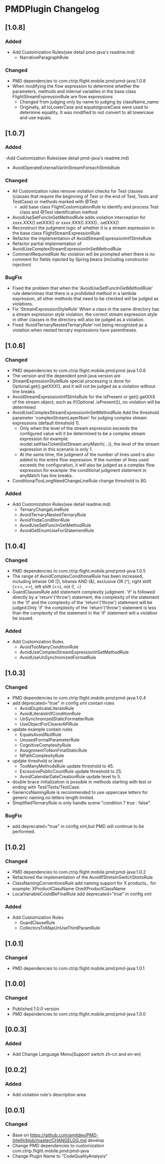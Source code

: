 <!-- Keep a Changelog guide -> https://keepachangelog.com -->

# PMDPlugin Changelog

## [1.0.8]
### Added
- Add Customization Rules(see detail pmd-java's readme.md)
  - NarrativeParagraphRule
### Changed
- PMD dependencies to com.ctrip.flight.mobile.pmd:pmd-java:1.0.8
- When modifying the flow expression to determine whether the parameters, methods and internal variables in the base 
class FlightStreamExpressionRule are flow expressions
  - Changed from judging only by name to judging by className_name
  - Originally, all toLowerCase and equalsIgnoreCase were used to determine equality. It was modified to not convert 
  to all lowercase and use equals.
  
## [1.0.7]
### Added
-Add Customization Rules(see detail pmd-java's readme.md)
  - AvoidOperateExternalVariInStreamForeachStmtsRule
  
### Changed
- All Customization rules remove violation checks for Test classes (classes that require the beginning of Test or the 
end of Test, Tests and TestCase) or methods marked with @Test
  - add base class FlightCustomizationRule to identify and process Test class and @Test identification method
- AvoidUseSetFuncInGetMethodRule adds violation interception for xxxx.XXX().setXXX() or xxxx.XXX().XXX()...setXXX()
- Reconstruct the judgment logic of whether it is a stream expression in the base class FlightStreamExpressionRule
- Refactor the implementation of AvoidStreamExpressionInIfStmtsRule
- Refactor partial implementation of AvoidUseComplexStreamExpressionInSetMethodRule
- CommentRequiredRule No violation will be prompted when there is no comment for fields injected by Spring beans (including constructor injection)

### BugFix
- Fixed the problem that when the 'AvoidUseSetFuncInGetMethodRule' rule determines that there is a prohibited method in 
a lambda expression, all other methods that need to be checked will be judged as violations.
- Fix 'StreamExpressionStyleRule' When a class in the same directory has a stream expression style violation, 
the correct stream expression style in other classes in the directory will also be judged as a violation.
- Fixed 'AvoidTernaryNestedTernaryRule' not being recognized as a violation when nested ternary expressions have parentheses.

## [1.0.6]
### Changed
- PMD dependencies to com.ctrip.flight.mobile.pmd:pmd-java:1.0.6
- The version and the dependent pmd-java version are 
- StreamExpressionStyleRule special processing is done for Optional.get().getXXX(), and it will not be judged as a 
violation without line breaks.
- AvoidStreamExpressionInIfStmtsRule for the isPresent or get().getXXX of the stream object, such as if(Optional
.isPresent()), no violation will be determined
- AvoidUseComplexStreamExpressionInSetMethodRule Add the threshold parameter 'complexStreamLayerNum' for judging complex
 stream expressions (default threshold 1).
  - Only when the level of the stream expression exceeds the configured value will it be determined to be a complex 
 stream expression.for example: model.setHasTicket(listStream.anyMatch(...)), the level of the stream expression in 
 this scenario is only 1.
  - At the same time, the judgment of the number of lines used is also added to the entire flow expression. If the 
 number of lines used exceeds the configuration, it will also be judged as a complex flow expression.for example: the 
 conditional judgment statement in anyMatch has line breaks.
- ConditionalTooLongNeedChangeLineRule change threshold to 80.
### Added
- Add Customization Rules(see detail readme.md)
  - TernaryChangeLineRule
  - AvoidTernaryNestedTernaryRule
  - AvoidYodaConditionRule
  - AvoidUseSetFuncInGetMethodRule
  - AvoidGetEnumUseForStatementRule
  
## [1.0.4]
### Changed
- PMD dependencies to com.ctrip.flight.mobile.pmd:pmd-java:1.0.5
- The range of AvoidComplexConditionalRule has been increased, including bitwise OR (|), bitwise AND (&),  exclusive 
OR (^), right shift (>>>, >>), left shift (<<), not (!, ~)
- GuardClausesRule add statement complexity judgment. 'if' is followed directly by a 'return'('throw') statement, the 
complexity of the statement in the 'if' and the complexity of the 'return'('throw') statement will be judged.Only 'if' the 
complexity of the 'return'('throw') statement is less than the complexity of the statement in the 'if' statement will a 
violation be issued.
### Added
- Add Customization Rules
  - AvoidTooManyConditionRule
  - AvoidUseComplexStreamExpressionInSetMethodRule
  - AvoidUseUnSynchronizedFormatRule
  
## [1.0.3]
### Changed
- PMD dependencies to com.ctrip.flight.mobile.pmd:pmd-java:1.0.4
- add deprecated="true" in config xml contain rules
  - AvoidDuplicateLiteralsRule
  - AvoidLiteralsInIfConditionRule
  - UnSynchronizedStaticFormatterRule
  - UseObjectForClearerAPIRule
- update example contain rules
  - EqualsAvoidNullRule
  - UnusedFormalParameterRule
  - CognitiveComplexityRule
  - AssignmentToNonFinalStaticRule
  - NPathComplexityRule
- update threshold or level
  - TooManyMethodsRule update threshold to 45.
  - ExcessivePublicCountRule update threshold to 25.
  - AvoidCalendarDateCreationRule update level to 5.
- double brace initialization is possible in methods starting with test or ending with Test/Tests/TestCase.
- GenericsNamingRule is recommended to use uppercase letters for generic naming.no letters length limited.
- SimplifiedTernaryRule is only handle scene  "condition ? true : false".
### BugFix
- add deprecated="true" in config xml,but PMD will continue to be performed.

  
## [1.0.2]
### Changed 
- PMD dependencies to com.ctrip.flight.mobile.pmd:pmd-java:1.0.2
- Refactored the implementation of the AvoidIfStmtsInSwitchStmtsRule
- ClassNamingConventionsRule add naming support for X products，for example: XProductClassName OneXProductClassName 
- LocalVariableCouldBeFinalRule add deprecated="true" in config xml
### Added
- Add Customization Rules
  - GuardClauseRule
  - CollectorsToMapUnUseThirdParamRule
  
## [1.0.1]
### Changed 
- PMD dependencies to com.ctrip.flight.mobile.pmd:pmd-java:1.0.1

## [1.0.0]
### Changed 
- Published 1.0.0 version
- PMD dependencies to com.ctrip.flight.mobile.pmd:pmd-java:1.0.0

## [0.0.3]
### Added
- Add Change Language Menu(Support switch zh-cn and en-en)

## [0.0.2]
### Added 
- Add violation rule's description area

## [0.0.1]
### Changed
- Base on https://github.com/amitdev/PMD-Intellij/blob/master/CHANGELOG.md develop
- Change PMD dependencies to customization com.ctrip.flight.mobile.pmd:pmd-java
- Change Plugin Name to "CodeQualityAnalysis"